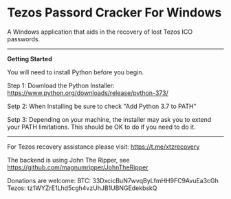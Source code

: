 # Tezos Passord Cracker For Windows
A Windows application that aids in the recovery of lost Tezos ICO passwords. 

---
<b>Getting Started</b>

You will need to install Python before you begin.

Step 1: Download the Python Installer: https://www.python.org/downloads/release/python-373/

Setp 2: When Installing be sure to check "Add Python 3.7 to PATH"

Setp 3: Depending on your machine, the installer may ask you to extend your PATH limitations. This should be OK to do if you need to do it.

---

For Tezos recovery assistance please visit: https://t.me/xtzrecovery 

The backend is using John The Ripper, see https://github.com/magnumripper/JohnTheRipper

Donations are welcome: 
BTC:   33DxcicBuN7wvqByLfmHH9FC9AvuEa3cGh
Tezos: tz1WYZrE1Lhd5cgh4vzUhJB1UBNGEdekbskQ
